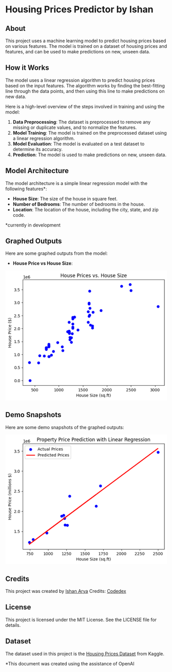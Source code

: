 # Housing Prices Predictor by Ishan

## About

This project uses a machine learning model to predict housing prices based on various features. The model is trained on a dataset of housing prices and features, and can be used to make predictions on new, unseen data.

## How it Works

The model uses a linear regression algorithm to predict housing prices based on the input features. The algorithm works by finding the best-fitting line through the data points, and then using this line to make predictions on new data.

Here is a high-level overview of the steps involved in training and using the model:

1. **Data Preprocessing**: The dataset is preprocessed to remove any missing or duplicate values, and to normalize the features.
2. **Model Training**: The model is trained on the preprocessed dataset using a linear regression algorithm.
3. **Model Evaluation**: The model is evaluated on a test dataset to determine its accuracy.
4. **Prediction**: The model is used to make predictions on new, unseen data.

## Model Architecture

The model architecture is a simple linear regression model with the following features*:

* **House Size**: The size of the house in square feet.
* **Number of Bedrooms**: The number of bedrooms in the house.
* **Location**: The location of the house, including the city, state, and zip code.

*currently in development

## Graphed Outputs

Here are some graphed outputs from the model:

* **House Price vs House Size**:

![House Price vs House Size](output.png)



## Demo Snapshots

Here are some demo snapshots of the graphed outputs:

![Property Price Prediction with linear regression](output3.png)

## Credits

This project was created by [Ishan Arya](https://github.com/Ish45883)
Credits: [Codedex](https://www.codedex.io/projects/predict-home-prices-with-python-and-linear-regression)

## License

This project is licensed under the MIT License. See the LICENSE file for details.

## Dataset

The dataset used in this project is the [Housing Prices Dataset](https://www.kaggle.com/c/house-prices-advanced-regression-techniques/data) from Kaggle.

*This document was created using the assistance of OpenAI

